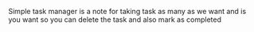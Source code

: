 Simple task manager is a note for taking task as many as we want and is you want so you can delete the task and also mark as completed
